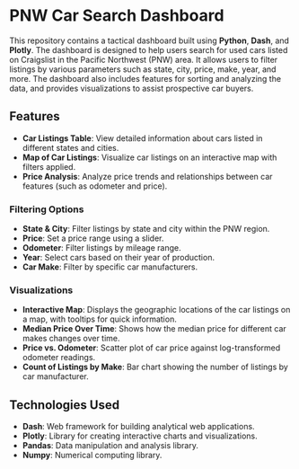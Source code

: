 # PNW Car Search Dashboard

This repository contains a tactical dashboard built using **Python**, **Dash**, and **Plotly**. The dashboard is designed to help users search for used cars listed on Craigslist in the Pacific Northwest (PNW) area. It allows users to filter listings by various parameters such as state, city, price, make, year, and more. The dashboard also includes features for sorting and analyzing the data, and provides visualizations to assist prospective car buyers.

## Features

- **Car Listings Table**: View detailed information about cars listed in different states and cities.
- **Map of Car Listings**: Visualize car listings on an interactive map with filters applied.
- **Price Analysis**: Analyze price trends and relationships between car features (such as odometer and price).
  
### Filtering Options

- **State & City**: Filter listings by state and city within the PNW region.
- **Price**: Set a price range using a slider.
- **Odometer**: Filter listings by mileage range.
- **Year**: Select cars based on their year of production.
- **Car Make**: Filter by specific car manufacturers.

### Visualizations

- **Interactive Map**: Displays the geographic locations of the car listings on a map, with tooltips for quick information.
- **Median Price Over Time**: Shows how the median price for different car makes changes over time.
- **Price vs. Odometer**: Scatter plot of car price against log-transformed odometer readings.
- **Count of Listings by Make**: Bar chart showing the number of listings by car manufacturer.

## Technologies Used

- **Dash**: Web framework for building analytical web applications.
- **Plotly**: Library for creating interactive charts and visualizations.
- **Pandas**: Data manipulation and analysis library.
- **Numpy**: Numerical computing library.

